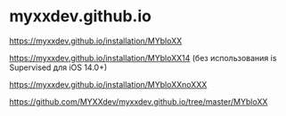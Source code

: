 # myxxdev.github.io
https://myxxdev.github.io/installation/MYbloXX


https://myxxdev.github.io/installation/MYbloXX14 (без использования is Supervised для iOS 14.0+)


https://myxxdev.github.io/installation/MYbloXXnoXXX


https://github.com/MYXXdev/myxxdev.github.io/tree/master/MYbloXX
